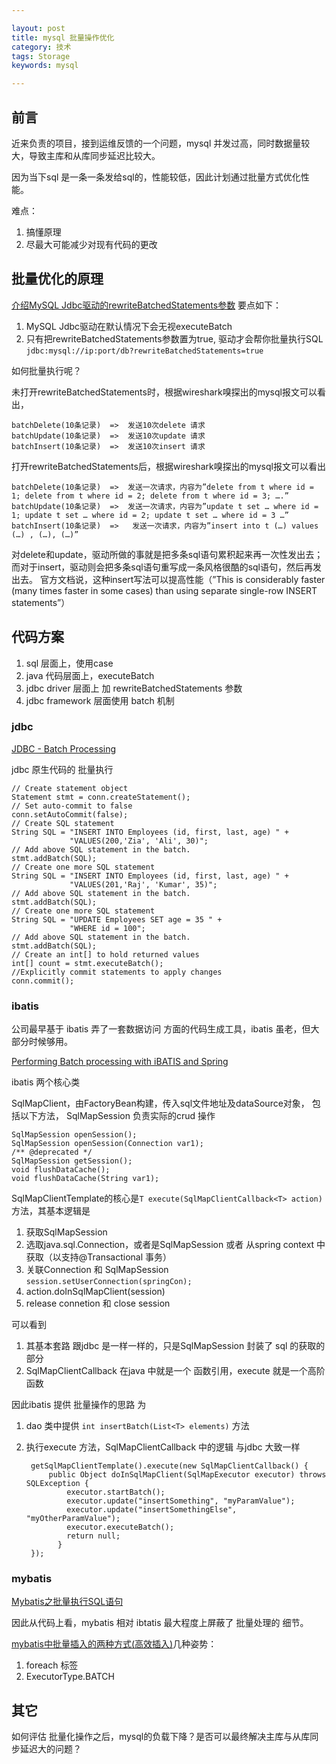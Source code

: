 ```yaml
---

layout: post
title: mysql 批量操作优化
category: 技术
tags: Storage
keywords: mysql

---
```


## 前言 

近来负责的项目，接到运维反馈的一个问题，mysql 并发过高，同时数据量较大，导致主库和从库同步延迟比较大。

因为当下sql 是一条一条发给sql的，性能较低，因此计划通过批量方式优化性能。

难点：

1. 搞懂原理
2. 尽最大可能减少对现有代码的更改

## 批量优化的原理

[介绍MySQL Jdbc驱动的rewriteBatchedStatements参数](http://www.cnblogs.com/chenjianjx/archive/2012/08/14/2637914.html) 要点如下：

1. MySQL Jdbc驱动在默认情况下会无视executeBatch
2. 只有把rewriteBatchedStatements参数置为true, 驱动才会帮你批量执行SQL `jdbc:mysql://ip:port/db?rewriteBatchedStatements=true`

如何批量执行呢？

未打开rewriteBatchedStatements时，根据wireshark嗅探出的mysql报文可以看出，

	batchDelete(10条记录)  =>  发送10次delete 请求
	batchUpdate(10条记录)  =>  发送10次update 请求
	batchInsert(10条记录)  =>  发送10次insert 请求
	
打开rewriteBatchedStatements后，根据wireshark嗅探出的mysql报文可以看出

 
	batchDelete(10条记录)  =>  发送一次请求，内容为”delete from t where id = 1; delete from t where id = 2; delete from t where id = 3; ….”
	batchUpdate(10条记录)  =>  发送一次请求，内容为”update t set … where id = 1; update t set … where id = 2; update t set … where id = 3 …”
	batchInsert(10条记录)  =>   发送一次请求，内容为”insert into t (…) values (…) , (…), (…)”

 

对delete和update，驱动所做的事就是把多条sql语句累积起来再一次性发出去；而对于insert，驱动则会把多条sql语句重写成一条风格很酷的sql语句，然后再发出去。 官方文档说，这种insert写法可以提高性能（”This is considerably faster (many times faster in some cases) than using separate single-row INSERT statements”）

## 代码方案

1. sql 层面上，使用case 
2. java 代码层面上，executeBatch
3. jdbc driver 层面上 加 rewriteBatchedStatements 参数
4. jdbc framework 层面使用 batch 机制

### jdbc

[JDBC - Batch Processing](https://www.tutorialspoint.com/jdbc/jdbc-batch-processing.htm)

jdbc 原生代码的 批量执行

	// Create statement object
	Statement stmt = conn.createStatement();
	// Set auto-commit to false
	conn.setAutoCommit(false);
	// Create SQL statement
	String SQL = "INSERT INTO Employees (id, first, last, age) " +
	             "VALUES(200,'Zia', 'Ali', 30)";
	// Add above SQL statement in the batch.
	stmt.addBatch(SQL);
	// Create one more SQL statement
	String SQL = "INSERT INTO Employees (id, first, last, age) " +
	             "VALUES(201,'Raj', 'Kumar', 35)";
	// Add above SQL statement in the batch.
	stmt.addBatch(SQL);
	// Create one more SQL statement
	String SQL = "UPDATE Employees SET age = 35 " +
	             "WHERE id = 100";
	// Add above SQL statement in the batch.
	stmt.addBatch(SQL);
	// Create an int[] to hold returned values
	int[] count = stmt.executeBatch();
	//Explicitly commit statements to apply changes
	conn.commit();

### ibatis

公司最早基于 ibatis 弄了一套数据访问 方面的代码生成工具，ibatis 虽老，但大部分时候够用。

[Performing Batch processing with iBATIS and Spring](http://mdbitz.com/2010/10/19/performing-batch-processing-with-ibatis-and-spring/)

ibatis 两个核心类

SqlMapClient，由FactoryBean构建，传入sql文件地址及dataSource对象， 包括以下方法， SqlMapSession 负责实际的crud 操作

   	SqlMapSession openSession();
    SqlMapSession openSession(Connection var1);
    /** @deprecated */
    SqlMapSession getSession();
    void flushDataCache();
    void flushDataCache(String var1);


SqlMapClientTemplate的核心是`T execute(SqlMapClientCallback<T> action)` 方法，其基本逻辑是

1. 获取SqlMapSession
2. 选取java.sql.Connection，或者是SqlMapSession 或者 从spring context 中获取（以支持@Transactional 事务）
3. 关联Connection 和 SqlMapSession `session.setUserConnection(springCon);`
4. action.doInSqlMapClient(session)
5. release connetion 和 close session

可以看到

1. 其基本套路 跟jdbc 是一样一样的，只是SqlMapSession 封装了 sql 的获取的部分
2. SqlMapClientCallback 在java 中就是一个 函数引用，execute 就是一个高阶函数

因此ibatis 提供 批量操作的思路 为

1. dao 类中提供 `int insertBatch(List<T> elements)` 方法
2. 执行execute 方法，SqlMapClientCallback 中的逻辑 与jdbc 大致一样

		getSqlMapClientTemplate().execute(new SqlMapClientCallback() {
		 	public Object doInSqlMapClient(SqlMapExecutor executor) throws SQLException {
		  		executor.startBatch();
		  		executor.update("insertSomething", "myParamValue");
		  		executor.update("insertSomethingElse", "myOtherParamValue");
		  		executor.executeBatch();
		  		return null;
		      }
	    });


### mybatis

[Mybatis之批量执行SQL语句](https://blog.csdn.net/u010502101/article/details/79187376)

因此从代码上看，mybatis 相对 ibtatis 最大程度上屏蔽了 批量处理的 细节。 

[mybatis中批量插入的两种方式(高效插入)](http://www.javasos.com/knowledgeinfo/K1711031428220140)几种姿势：

1. foreach 标签
2. ExecutorType.BATCH

## 其它

如何评估 批量化操作之后，mysql的负载下降？是否可以最终解决主库与从库同步延迟大的问题？